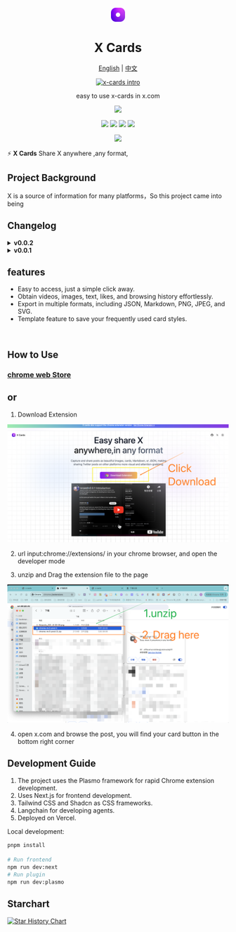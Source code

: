 <a name="readme-top"></a>

<div align="center">
<img src="assets/icon.png" width="32" >
<h1>X Cards</h1>

[English](README.md) | [中文](README_ZH.md)

[![x-cards intro](https://img.youtube.com/vi/v8iQV8ZoVBk/0.jpg)](https://youtu.be/okCIZrFrTCE)

easy to use x-cards in x.com

[![][vercel-shield]][vercel-link]

[![][share-x-shield]][share-x-link]
[![][share-whatsapp-shield]][share-whatsapp-link]
[![][share-reddit-shield]][share-reddit-link]
[![][share-weibo-shield]][share-weibo-link]

[![][share-linkedin-shield]][share-linkedin-link]

[github-issues-link]: https://github.com/hzeyuan/x-cards/issues
[github-contributors-shield]: https://img.shields.io/github/contributors/hzeyuan/OpenGPTS?color=c4f042&labelColor=black&style=flat-square
[github-contributors-link]: https://github.com/hzeyuan/OpenGPTS/graphs/contributors
[vercel-link]: https://x-cards.net
[vercel-shield]: https://img.shields.io/website?down_message=offline&label=vercel&labelColor=black&logo=vercel&style=flat-square&up_message=online&url=https://x-cards.net
[share-linkedin-link]: https://linkedin.com/feed
[share-linkedin-shield]: https://img.shields.io/badge/-share%20on%20linkedin-black?labelColor=black&logo=linkedin&logoColor=white&style=flat-square
[share-reddit-link]: https://www.reddit.com/submit?title=x-cards&url=https://github.com/hzeyuan/x-cards
[share-reddit-shield]: https://img.shields.io/badge/-share%20on%20reddit-black?labelColor=black&logo=reddit&logoColor=white&style=flat-square
[share-telegram-link]: https://t.me/share/url?text=x-cards&url=https://github.com/hzeyuan/x-cards
[share-telegram-shield]: https://img.shields.io/badge/-share%20on%20telegram-black?labelColor=black&logo=telegram&logoColor=white&style=flat-square
[share-weibo-link]: http://service.weibo.com/share/share.php?sharesource=weibo&title=x-cards
[share-weibo-shield]: https://img.shields.io/badge/-share%20on%20weibo-black?labelColor=black&logo=sinaweibo&logoColor=white&style=flat-square
[share-whatsapp-link]: https://api.whatsapp.com/send?text=x-cards
[share-whatsapp-shield]: https://img.shields.io/badge/-share%20on%20whatsapp-black?labelColor=black&logo=whatsapp&logoColor=white&style=flat-square
[share-x-link]: https://x.com/intent/tweet?hashtags=chatbot%2CchatGPT%2CopenAI&url=https://github.com/hzeyuan/x-cards
[share-x-shield]: https://img.shields.io/badge/-share%20on%20x-black?labelColor=black&logo=x&logoColor=white&style=flat-square

</div>

⚡ **X Cards** Share X anywhere ,any format,

## Project Background

X is a source of information for many platforms，So this project came into being




## Changelog

<details>
<summary><strong>v0.0.2</strong></summary>


* Added real-time preview feature, now a toast in the upper right corner allows you to observe the generated card.

* Introduced customization for card background color.

* Customizable card width.

* Improved: Now clicking defaults to copying the image, rather than downloading the image.

* Fixed the issue of unable to fetch cover image for videos.

* Added support for fetching continuous posts.

* Enabled dynamic addition, deletion, dragging, and management of posts.

![Download Extension](./assets/v0.02-demo.jpg)

</details>

<details>
<summary><strong>v0.0.1</strong></summary>

* Easy to access, just a simple click away.
* Obtain videos, images, text, likes。
* Export in multiple formats, including JSON, Markdown, PNG, JPEG, and SVG.

</details>

## features

- Easy to access, just a simple click away.
- Obtain videos, images, text, likes, and browsing history effortlessly.
- Export in multiple formats, including JSON, Markdown, PNG, JPEG, and SVG.
- Template feature to save your frequently used card styles.

<br/>

## How to Use



### [chrome web Store](https://chromewebstore.google.com/detail/x-card/mbinooofmcjhjklihfejnkkebffceeop)



##  or

1. Download Extension

![Download Extension](./assets/install_guide/1.download.png)

2. url input:chrome://extensions/ in your chrome browser, and open the developer mode

3. unzip and Drag the extension file to the page

![Drag the extension file to the page](./assets/install_guide/2.install.png)

4. open x.com and browse the post, you will find your card button in the bottom right corner

## Development Guide

1. The project uses the Plasmo framework for rapid Chrome extension development.
2. Uses Next.js for frontend development.
3. Tailwind CSS and Shadcn as CSS frameworks.
4. Langchain for developing agents.
5. Deployed on Vercel.

Local development:

```bash
pnpm install

# Run frontend
npm run dev:next
# Run plugin
npm run dev:plasmo
```

## Starchart

[![Star History Chart](https://api.star-history.com/svg?repos=hzeyuan/x-cards&type=Date)](https://star-history.com/#hzeyuan/x-cards&Date)

